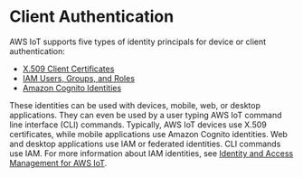 # Client Authentication<a name="client-authentication"></a>

AWS IoT supports five types of identity principals for device or client authentication:
+ [X\.509 Client Certificates](x509-client-certs.md)
+ [IAM Users, Groups, and Roles](iam-users-groups-roles.md)
+ [Amazon Cognito Identities](cognito-identities.md)

These identities can be used with devices, mobile, web, or desktop applications\. They can even be used by a user typing AWS IoT command line interface \(CLI\) commands\. Typically, AWS IoT devices use X\.509 certificates, while mobile applications use Amazon Cognito identities\. Web and desktop applications use IAM or federated identities\. CLI commands use IAM\. For more information about IAM identities, see [Identity and Access Management for AWS IoT](security-iam.md)\.